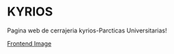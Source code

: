 # KYRIOS
Pagina web de cerrajeria kyrios-Parcticas Universitarias!

[Frontend Image](./imagenes/logo/logo.png)
